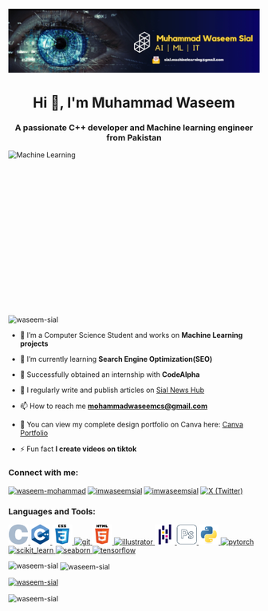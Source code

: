 ![logo](https://github.com/Waseem-Muhammad/Waseem-Muhammad/blob/main/Github%20Banner.png)
<h1 align="center">Hi 👋, I'm Muhammad Waseem</h1>
<h3 align="center">A passionate C++ developer and Machine learning engineer from Pakistan</h3>
<img align="right" alt="Machine Learning" width="550" height="330" src="MachineLearning.gif">
<p align="left"> <img src="https://komarev.com/ghpvc/?username=waseem-sial&label=Profile%20views&color=0e75b6&style=flat" alt="waseem-sial" /> </p>


- 🔭 I’m a Computer Science Student and works on **Machine Learning projects**

- 🌱 I’m currently learning **Search Engine Optimization(SEO)**

- 🤝 Successfully obtained an internship with **CodeAlpha**

- 📄 I regularly write and publish articles on [Sial News Hub](https://www.sialnewshub.online)

- 📫 How to reach me **mohammadwaseemcs@gmail.com**

- 📁 You can view my complete design portfolio on Canva here: [Canva Portfolio](https://muhammad-waseem.my.canva.site/)

- ⚡ Fun fact **I create videos on tiktok**

<h3 align="left">Connect with me:</h3>
<p align="left">
<a href="https://linkedin.com/in/waseemai" target="blank"><img align="center" src="https://raw.githubusercontent.com/rahuldkjain/github-profile-readme-generator/master/src/images/icons/Social/linked-in-alt.svg" alt="waseem-mohammad" height="30" width="40" /></a>
<a href="https://fb.com/imwaseemsial" target="blank"><img align="center" src="https://raw.githubusercontent.com/rahuldkjain/github-profile-readme-generator/master/src/images/icons/Social/facebook.svg" alt="imwaseemsial" height="30" width="40" /></a>
<a href="https://instagram.com/imwaseemsial" target="blank"><img align="center" src="https://raw.githubusercontent.com/rahuldkjain/github-profile-readme-generator/master/src/images/icons/Social/instagram.svg" alt="imwaseemsial" height="30" width="40" /></a>

<a href="https://x.com/imwaseemsial" target="_blank">
  <img align="center" src="https://cdn.jsdelivr.net/gh/devicons/devicon/icons/twitter/twitter-original.svg" alt="X (Twitter)" height="30" width="40" />
</a>
</p>

<h3 align="left">Languages and Tools:</h3>
<p align="left"> <a href="https://www.cprogramming.com/" target="_blank" rel="noreferrer"> <img src="https://raw.githubusercontent.com/devicons/devicon/master/icons/c/c-original.svg" alt="c" width="40" height="40"/> </a> <a href="https://www.w3schools.com/cpp/" target="_blank" rel="noreferrer"> <img src="https://raw.githubusercontent.com/devicons/devicon/master/icons/cplusplus/cplusplus-original.svg" alt="cplusplus" width="40" height="40"/> </a> <a href="https://www.w3schools.com/css/" target="_blank" rel="noreferrer"> <img src="https://raw.githubusercontent.com/devicons/devicon/master/icons/css3/css3-original-wordmark.svg" alt="css3" width="40" height="40"/> </a> <a href="https://git-scm.com/" target="_blank" rel="noreferrer"> <img src="https://www.vectorlogo.zone/logos/git-scm/git-scm-icon.svg" alt="git" width="40" height="40"/> </a> <a href="https://www.w3.org/html/" target="_blank" rel="noreferrer"> <img src="https://raw.githubusercontent.com/devicons/devicon/master/icons/html5/html5-original-wordmark.svg" alt="html5" width="40" height="40"/> </a> <a href="https://www.adobe.com/in/products/illustrator.html" target="_blank" rel="noreferrer"> <img src="https://www.vectorlogo.zone/logos/adobe_illustrator/adobe_illustrator-icon.svg" alt="illustrator" width="40" height="40"/> </a> <a href="https://pandas.pydata.org/" target="_blank" rel="noreferrer"> <img src="https://raw.githubusercontent.com/devicons/devicon/2ae2a900d2f041da66e950e4d48052658d850630/icons/pandas/pandas-original.svg" alt="pandas" width="40" height="40"/> </a> <a href="https://www.photoshop.com/en" target="_blank" rel="noreferrer"> <img src="https://raw.githubusercontent.com/devicons/devicon/master/icons/photoshop/photoshop-line.svg" alt="photoshop" width="40" height="40"/> </a> <a href="https://www.python.org" target="_blank" rel="noreferrer"> <img src="https://raw.githubusercontent.com/devicons/devicon/master/icons/python/python-original.svg" alt="python" width="40" height="40"/> </a> <a href="https://pytorch.org/" target="_blank" rel="noreferrer"> <img src="https://www.vectorlogo.zone/logos/pytorch/pytorch-icon.svg" alt="pytorch" width="40" height="40"/> </a> <a href="https://scikit-learn.org/" target="_blank" rel="noreferrer"> <img src="https://upload.wikimedia.org/wikipedia/commons/0/05/Scikit_learn_logo_small.svg" alt="scikit_learn" width="40" height="40"/> </a> <a href="https://seaborn.pydata.org/" target="_blank" rel="noreferrer"> <img src="https://seaborn.pydata.org/_images/logo-mark-lightbg.svg" alt="seaborn" width="40" height="40"/> </a> <a href="https://www.tensorflow.org" target="_blank" rel="noreferrer"> <img src="https://www.vectorlogo.zone/logos/tensorflow/tensorflow-icon.svg" alt="tensorflow" width="40" height="40"/> </a> </p>

<p><img align="left" src="https://github-readme-stats.vercel.app/api/top-langs?username=waseem-sial&show_icons=true&locale=en&layout=compact" alt="waseem-sial" /></p>

<p>&nbsp;<img align="center" src="https://github-readme-stats.vercel.app/api?username=waseem-sial&show_icons=true&locale=en" alt="waseem-sial" /></p>
<p align="left"> <a href="https://github.com/ryo-ma/github-profile-trophy"><img src="https://github-profile-trophy.vercel.app/?username=waseem-sial" alt="waseem-sial" /></a> </p>
<p><img align="center" src="https://github-readme-streak-stats.herokuapp.com/?user=waseem-sial&" alt="waseem-sial" /></p>
